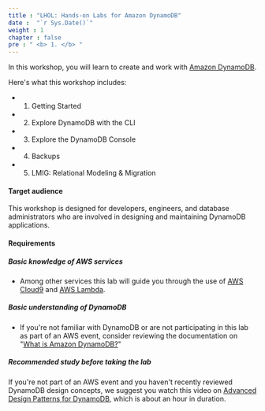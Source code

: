 ```yaml
---
title : "LHOL: Hands-on Labs for Amazon DynamoDB"
date :  "`r Sys.Date()`" 
weight : 1 
chapter : false
pre : " <b> 1. </b> "
---
```


In this workshop, you will learn to create and work with [Amazon DynamoDB](https://docs.aws.amazon.com/amazondynamodb/latest/developerguide/Introduction.html).

Here's what this workshop includes:

- 1. Getting Started
- 2. Explore DynamoDB with the CLI
- 3. Explore the DynamoDB Console
- 4. Backups
- 5. LMIG: Relational Modeling & Migration

#### **Target audience**

This workshop is designed for developers, engineers, and database administrators who are involved in designing and maintaining DynamoDB applications.

#### **Requirements**
##### **Basic knowledge of AWS services**
- Among other services this lab will guide you through the use of [AWS Cloud9](https://aws.amazon.com/cloud9/) and [AWS Lambda](https://aws.amazon.com/lambda/).

##### **Basic understanding of DynamoDB**
- If you're not familiar with DynamoDB or are not participating in this lab as part of an AWS event, consider reviewing the documentation on "[What is Amazon DynamoDB?](https://docs.aws.amazon.com/amazondynamodb/latest/developerguide/Introduction.html)"

##### **Recommended study before taking the lab**

If you're not part of an AWS event and you haven't recently reviewed DynamoDB design concepts, we suggest you watch this video on [Advanced Design Patterns for DynamoDB](:param{key="latest_rh_design_pattern_yt"}), which is about an hour in duration.